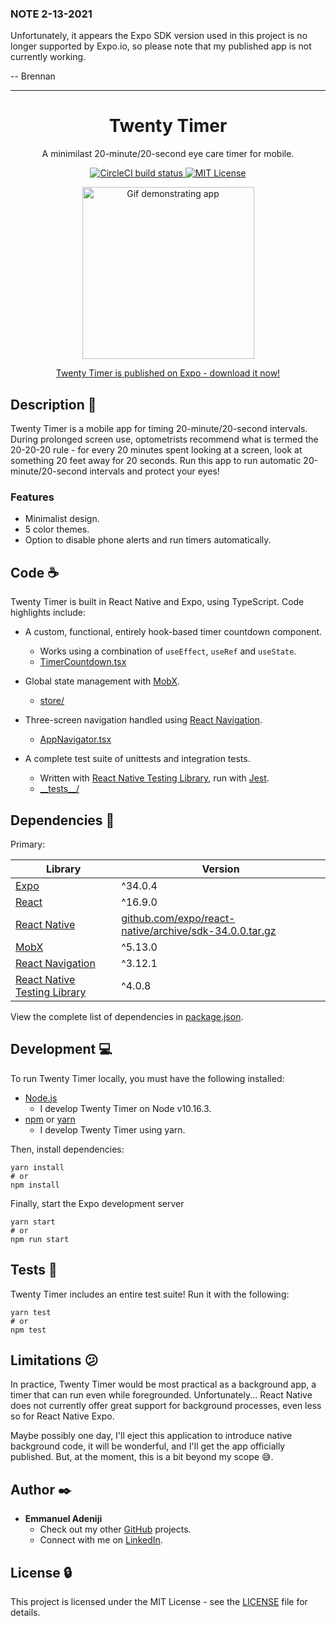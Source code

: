 ### NOTE 2-13-2021

Unfortunately, it appears the Expo SDK version used in this project is no longer supported by Expo.io, so please note that my published app is not currently working.

-- Brennan

---

<h1 align="center">Twenty Timer</h1>
<p align="center">
  A minimilast 20-minute/20-second eye care timer for mobile.
</p>
<p align="center">
  <a href="https://circleci.com/gh/bdbaraban/twenty-timer">
    <img
      src="https://circleci.com/gh/bdbaraban/twenty-timer.svg?style=svg"
      alt="CircleCI build status"
    />
  </a>
  <a href="https://opensource.org/licenses/MIT">
    <img
      src="https://img.shields.io/badge/License-MIT-yellow.svg"
      alt="MIT License"
    />
  </a>
</p>

<p align="center">
  <img
    src="https://github.com/bdbaraban/twenty-timer/blob/master/src/assets/demo.gif"
    alt="Gif demonstrating app"
    width="275"
  />
</p>

<p align="center">
  <a href="https://expo.io/@bdbaraban/twenty-timer">
    Twenty Timer is published on Expo - download it now!
  </a>
</p>

## Description :speech_balloon:

Twenty Timer is a mobile app for timing 20-minute/20-second intervals. During
prolonged screen use, optometrists recommend what is termed the 20-20-20 rule -
for every 20 minutes spent looking at a screen, look at something 20 feet
away for 20 seconds. Run this app to run automatic 20-minute/20-second intervals and
protect your eyes!

### Features

- Minimalist design.
- 5 color themes.
- Option to disable phone alerts and run timers automatically.

## Code :coffee:

Twenty Timer is built in React Native and Expo, using TypeScript. Code highlights include:

- A custom, functional, entirely hook-based timer countdown component.

  - Works using a combination of `useEffect`, `useRef` and `useState`.
  - [TimerCountdown.tsx](./components/TimerCountdown.tsx)

- Global state management with [MobX](https://mobx.js.org/).

  - [store/](./store)

- Three-screen navigation handled using [React Navigation](https://reactnavigation.org/).

  - [AppNavigator.tsx](./AppNavigator.tsx)

- A complete test suite of unittests and integration tests.

  - Written with [React Native Testing Library](https://www.native-testing-library.com/), run with [Jest](https://jestjs.io/).
  - [\_\_tests\_\_/](./__tests__)

## Dependencies :couple:

Primary:

| Library                                                                 | Version                                                                                                                  |
| ----------------------------------------------------------------------- | ------------------------------------------------------------------------------------------------------------------------ |
| [Expo](https://expo.io/)                                                | ^34.0.4                                                                                                                  |
| [React](https://reactjs.org/)                                           | ^16.9.0                                                                                                                  |
| [React Native](https://facebook.github.io/react-native/)                | [github.com/expo/react-native/archive/sdk-34.0.0.tar.gz](https://github.com/expo/react-native/archive/sdk-34.0.0.tar.gz) |
| [MobX](https://mobx.js.org/)                                            | ^5.13.0                                                                                                                  |
| [React Navigation](https://reactnavigation.org/)                        | ^3.12.1                                                                                                                  |
| [React Native Testing Library](https://www.native-testing-library.com/) | ^4.0.8                                                                                                                   |

View the complete list of dependencies in [package.json](./package.json).

## Development :computer:

To run Twenty Timer locally, you must have the following installed:

- [Node.js](https://nodejs.org/en/)
  - I develop Twenty Timer on Node v10.16.3.
- [npm](https://www.npmjs.com/) or [yarn](https://yarnpkg.com/en/)
  - I develop Twenty Timer using yarn.

Then, install dependencies:

```
yarn install
# or
npm install
```

Finally, start the Expo development server

```
yarn start
# or
npm run start
```

## Tests :triangular_ruler:

Twenty Timer includes an entire test suite! Run it with the following:

```
yarn test
# or
npm test
```

## Limitations :confused:

In practice, Twenty Timer would be most practical as a background app, a timer that can run even while foregrounded. Unfortunately... React Native does not currently offer great support for background processes, even less so for React Native Expo.

Maybe possibly one day, I'll eject this application to introduce native background code, it will be wonderful, and I'll get the app officially published. But, at the moment, this is a bit beyond my scope :sweat_smile:.

## Author :black_nib:

- **Emmanuel Adeniji**
  - Check out my other [GitHub](https://github.com/fabuloz) projects.
  - Connect with me on [LinkedIn](https://linkedin.com/in/emmanuel-adeniji).
  

## License :lock:

This project is licensed under the MIT License - see the [LICENSE](./LICENSE) file for details.
